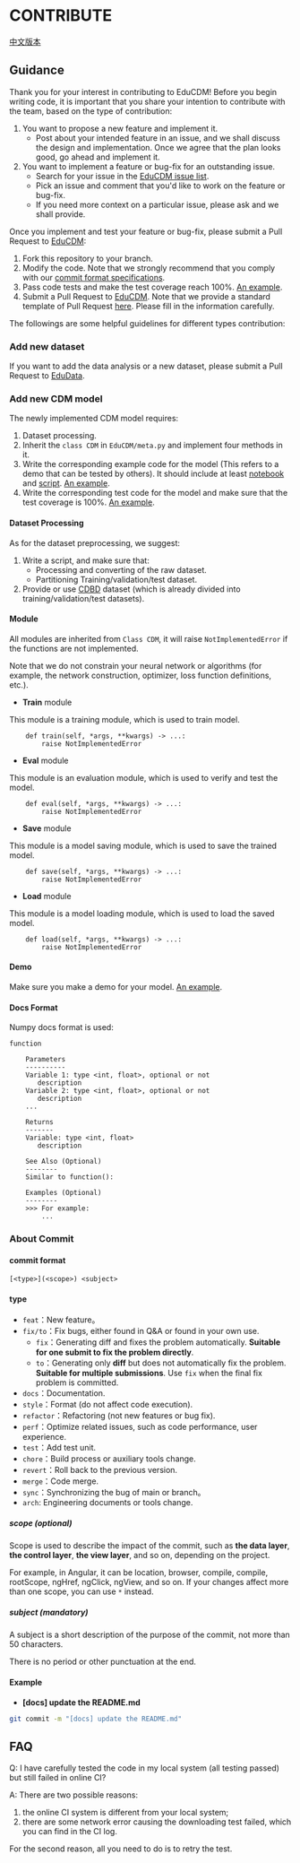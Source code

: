 # CONTRIBUTE

[中文版本](CONTRIBUTE_CH.md)

## Guidance
Thank you for your interest in contributing to EduCDM! 
Before you begin writing code, it is important that you share your intention to contribute with the team, 
based on the type of contribution:

1. You want to propose a new feature and implement it.
    * Post about your intended feature in an issue, 
    and we shall discuss the design and implementation. 
    Once we agree that the plan looks good, go ahead and implement it.
2. You want to implement a feature or bug-fix for an outstanding issue.
    * Search for your issue in the [EduCDM issue list](https://github.com/bigdata-ustc/EduCDM/issues).
    * Pick an issue and comment that you'd like to work on the feature or bug-fix.
    * If you need more context on a particular issue, please ask and we shall provide.

Once you implement and test your feature or bug-fix, 
please submit a Pull Request to [EduCDM](https://github.com/bigdata-ustc/EduCDM):

1. Fork this repository to your branch.
2. Modify the code. Note that we strongly recommend that you comply with our [commit format specifications](CONTRIBUTE.md#About-Commit).
3. Pass code tests and make the test coverage reach 100%. [An example](tests/mcd).
4. Submit a Pull Request to [EduCDM](https://github.com/bigdata-ustc/EduCDM). Note that we provide a standard template of Pull Request [here](https://github.com/bigdata-ustc/EduCDM/pull/7). Please fill in the information carefully.

The followings are some helpful guidelines for different types contribution:
 
### Add new dataset

If you want to add the data analysis or a new dataset, please submit a Pull Request to [EduData](https://github.com/bigdata-ustc/EduData).

### Add new CDM model

The newly implemented CDM model requires:

1. Dataset processing.
2. Inherit the `class CDM` in `EduCDM/meta.py` and implement four methods in it.
3. Write the corresponding example code for the model (This refers to a demo that can be tested by others). It should include at least [notebook](examples/MCD/MCD.ipynb) and [script](examples/MCD/MCD.py). [An example](examples/MCD).
4. Write the corresponding test code for the model and make sure that the test coverage is 100%. [An example](tests/mcd).

#### Dataset Processing

As for the dataset preprocessing, we suggest:

1. Write a script, and make sure that:
    - Processing and converting of the raw dataset.
    - Partitioning Training/validation/test dataset.
2. Provide or use [CDBD](https://github.com/bigdata-ustc/EduData) dataset (which is already divided into training/validation/test datasets).


#### Module

All modules are inherited from `Class CDM`, it will raise `NotImplementedError` if the functions are not implemented.

Note that we do not constrain your neural network or algorithms (for example, the network construction, optimizer, loss function definitions, etc.).

- **Train** module

This module is a training module, which is used to train model.

```python3
    def train(self, *args, **kwargs) -> ...:
        raise NotImplementedError
```

- **Eval** module

This module is an evaluation module, which is used to verify and test the model.

```python3
    def eval(self, *args, **kwargs) -> ...:
        raise NotImplementedError
```

- **Save** module

This module is a model saving module, which is used to save the trained model.

```python3
    def save(self, *args, **kwargs) -> ...:
        raise NotImplementedError
```

- **Load** module

This module is a model loading module, which is used to load the saved model.

```python3
    def load(self, *args, **kwargs) -> ...:
        raise NotImplementedError
```

#### Demo

Make sure you make a demo for your model. [An example](examples/MCD).

#### Docs Format

Numpy docs format is used:

```
function

    Parameters
    ----------
    Variable 1: type <int, float>, optional or not
       description
    Variable 2: type <int, float>, optional or not
       description
    ...

    Returns
    -------
    Variable: type <int, float>
       description

    See Also (Optional)
    --------
    Similar to function():

    Examples (Optional)
    --------
    >>> For example:
        ...
```

### About Commit

#### commit format

```
[<type>](<scope>) <subject>
```

#### type
- `feat`：New feature。
- `fix/to`：Fix bugs, either found in Q&A or found in your own use.
   - `fix`：Generating diff and fixes the problem automatically. **Suitable for one submit to fix the problem directly**.
   - `to`：Generating only **diff** but does not automatically fix the problem. **Suitable for multiple submissions**. Use `fix` when the final fix problem is committed.
- `docs`：Documentation.
- `style`：Format (do not affect code execution).
- `refactor`：Refactoring (not new features or bug fix).
- `perf`：Optimize related issues, such as code performance, user experience.
- `test`：Add test unit.
- `chore`：Build process or auxiliary tools change.
- `revert`：Roll back to the previous version.
- `merge`：Code merge.
- `sync`：Synchronizing the bug of main or branch。
- `arch`: Engineering documents or tools change.

##### scope (optional)

Scope is used to describe the impact of the commit, such as **the data layer**, **the control layer**, **the view layer**, and so on, depending on the project.

For example, in Angular, it can be location, browser, compile, compile, rootScope, ngHref, ngClick, ngView, and so on. If your changes affect more than one scope, you can use `*` instead.

##### subject (mandatory)

A subject is a short description of the purpose of the commit, not more than 50 characters.

There is no period or other punctuation at the end.

#### Example

- **[docs] update the README.md**

```sh
git commit -m "[docs] update the README.md"
```

## FAQ

Q: I have carefully tested the code in my local system (all testing passed) but still failed in online CI?
 
A: There are two possible reasons: 
1. the online CI system is different from your local system;
2. there are some network error causing the downloading test failed, which you can find in the CI log.

For the second reason, all you need to do is to retry the test. 

